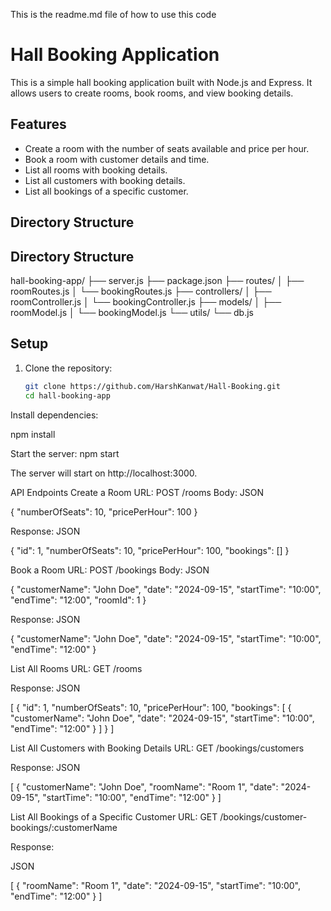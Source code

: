 This is the readme.md file of how to use this code 

# Hall Booking Application

This is a simple hall booking application built with Node.js and Express. It allows users to create rooms, book rooms, and view booking details.

## Features

- Create a room with the number of seats available and price per hour.
- Book a room with customer details and time.
- List all rooms with booking details.
- List all customers with booking details.
- List all bookings of a specific customer.

## Directory Structure

## Directory Structure


hall-booking-app/ ├── server.js ├── package.json ├── routes/ │ ├── roomRoutes.js │ └── bookingRoutes.js ├── controllers/ │ ├── roomController.js │ └── bookingController.js ├── models/ │ ├── roomModel.js │ └── bookingModel.js └── utils/ └── db.js


## Setup

1. Clone the repository:
   ```bash
   git clone https://github.com/HarshKanwat/Hall-Booking.git
   cd hall-booking-app

Install dependencies:

npm install

Start the server:
npm start

The server will start on http://localhost:3000.

API Endpoints
Create a Room
URL: POST /rooms
Body:
JSON

{
  "numberOfSeats": 10,
  "pricePerHour": 100
}

Response:
JSON

{
  "id": 1,
  "numberOfSeats": 10,
  "pricePerHour": 100,
  "bookings": []
}

Book a Room
URL: POST /bookings
Body:
JSON

{
  "customerName": "John Doe",
  "date": "2024-09-15",
  "startTime": "10:00",
  "endTime": "12:00",
  "roomId": 1
}

Response:
JSON

{
  "customerName": "John Doe",
  "date": "2024-09-15",
  "startTime": "10:00",
  "endTime": "12:00"
}

List All Rooms
URL: GET /rooms


Response:
JSON

[
  {
    "id": 1,
    "numberOfSeats": 10,
    "pricePerHour": 100,
    "bookings": [
      {
        "customerName": "John Doe",
        "date": "2024-09-15",
        "startTime": "10:00",
        "endTime": "12:00"
      }
    ]
  }
]

List All Customers with Booking Details
URL: GET /bookings/customers


Response:
JSON

[
  {
    "customerName": "John Doe",
    "roomName": "Room 1",
    "date": "2024-09-15",
    "startTime": "10:00",
    "endTime": "12:00"
  }
]

List All Bookings of a Specific Customer
URL: GET /bookings/customer-bookings/:customerName


Response:


JSON

[
  {
    "roomName": "Room 1",
    "date": "2024-09-15",
    "startTime": "10:00",
    "endTime": "12:00"
  }
]

